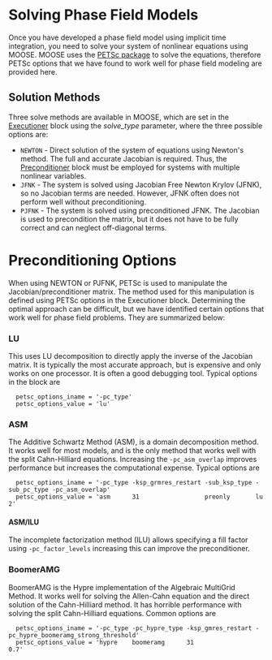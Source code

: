 # Solving Phase Field Models

Once you have developed a phase field model using implicit time integration, you
need to solve your system of nonlinear equations using MOOSE. MOOSE uses the
[PETSc package](http://www.mcs.anl.gov/petsc/documentation/) to solve the equations,
therefore PETSc options that we have found to work well for phase field modeling
are provided here.

## Solution Methods

Three solve methods are available in MOOSE, which are set in the [Executioner](Executioner/index.md)
block using the _solve_type_ parameter, where the three possible options are:

* `NEWTON` - Direct solution of the system of equations using Newton's method.
  The full and accurate Jacobian is required. Thus, the [Preconditioner](Preconditioning/index.md)
  block must be employed for systems with multiple nonlinear variables.
* `JFNK` - The system is solved using Jacobian Free Newton Krylov (JFNK), so no
  Jacobian terms are needed. However, JFNK often does not perform well without
  preconditioning.
* `PJFNK` - The system is solved using preconditioned JFNK. The Jacobian is used
  to precondition the matrix, but it does not have to be fully correct and can
  neglect off-diagonal terms.

# Preconditioning Options

When using NEWTON or PJFNK, PETSc is used to manipulate the Jacobian/preconditioner
matrix. The method used for this manipulation is defined using PETSc options in
the Executioner block. Determining the optimal approach can be difficult, but we
have identified certain options that work well for phase field problems. They are
summarized below:

### LU

This uses LU decomposition to directly apply the inverse of the Jacobian matrix.
It is typically the most accurate approach, but is expensive and only works on
one processor. It is often a good debugging tool. Typical options in the block are

```
  petsc_options_iname = '-pc_type'
  petsc_options_value = 'lu'
```

### ASM

The Additive Schwartz Method (ASM), is a domain decomposition method. It works
well for most models, and is the only method that works well with the split
Cahn-Hilliard equations. Increasing the `-pc_asm_overlap` improves performance
but increases the computational expense. Typical options are

```
  petsc_options_iname = '-pc_type -ksp_grmres_restart -sub_ksp_type -sub_pc_type -pc_asm_overlap'
  petsc_options_value = 'asm      31                  preonly       lu           2'
```

#### ASM/ILU

The incomplete factorization method (ILU) allows specifying a fill factor using
`-pc_factor_levels` increasing this can improve the preconditioner.

### BoomerAMG

BoomerAMG is the Hypre implementation of the Algebraic MultiGrid Method. It works
well for solving the Allen-Cahn equation and the direct solution of the Cahn-Hilliard
method. It has horrible performance with solving the split Cahn-Hilliard equations.
Common options are

```
  petsc_options_iname = '-pc_type -pc_hypre_type -ksp_gmres_restart -pc_hypre_boomeramg_strong_threshold'
  petsc_options_value = 'hypre    boomeramg      31                 0.7'
```
